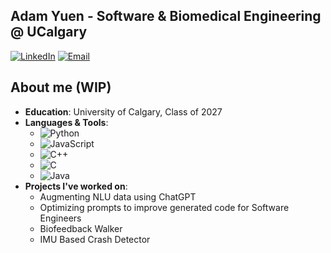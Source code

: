 ## Adam Yuen - Software & Biomedical Engineering @ UCalgary
[![LinkedIn](https://img.shields.io/badge/LinkedIn-Connect-blue?style=flat&logo=linkedin)](https://www.linkedin.com/in/adam-yuen/) 
[![Email](https://img.shields.io/badge/Email-Contact-yellow?style=flat&logo=gmail)](mailto:adam.yuen@ucalgary.ca)

## About me (WIP)
- **Education**: University of Calgary, Class of 2027
- **Languages & Tools**: 
  - ![Python](https://img.shields.io/badge/Python-ffde57?style=for-the-badge&labelColor=474747&logo=python&logoColor=4584b6)
  - ![JavaScript](https://img.shields.io/badge/JavaScript-f7df1e?style=for-the-badge&labelColor=474747&logo=javascript&logoColor=f7df1e)
  - ![C++](https://img.shields.io/badge/C++-004482?style=for-the-badge&labelColor=474747&logo=cplusplus&logoColor=649AD2)
  - ![C](https://img.shields.io/badge/C-004482?style=for-the-badge&labelColor=474747&logo=c&logoColor=649AD2)
  - ![Java](https://img.shields.io/badge/Java-ffde57?style=for-the-badge&labelColor=474747&logo=java&logoColor=4584b6)
- **Projects I've worked on**:
  - Augmenting NLU data using ChatGPT
  - Optimizing prompts to improve generated code for Software Engineers
  - Biofeedback Walker
  - IMU Based Crash Detector

  




<!--
**SenorYuen/SenorYuen** is a ✨ _special_ ✨ repository because its `README.md` (this file) appears on your GitHub profile.

Here are some ideas to get you started:

- 🔭 I’m currently working on ...
- 🌱 I’m currently learning ...
- 👯 I’m looking to collaborate on ...
- 🤔 I’m looking for help with ...
- 💬 Ask me about ...
- 📫 How to reach me: ...
- 😄 Pronouns: ...
- ⚡ Fun fact: ...
-->

